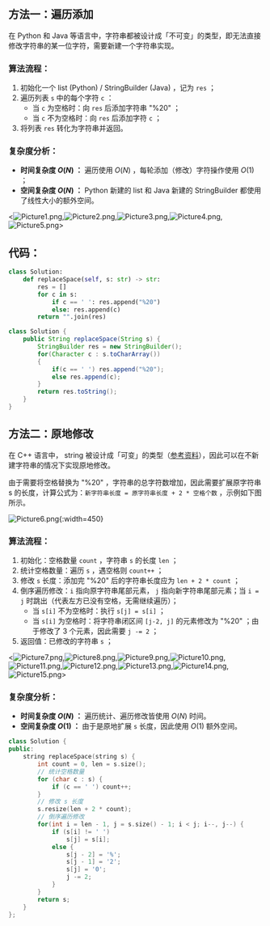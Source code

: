 ## 方法一：遍历添加

在 Python 和 Java 等语言中，字符串都被设计成「不可变」的类型，即无法直接修改字符串的某一位字符，需要新建一个字符串实现。

### 算法流程：

1. 初始化一个 list (Python) / StringBuilder (Java) ，记为 `res` ；
2. 遍历列表 `s` 中的每个字符 `c` ：
    - 当 `c` 为空格时：向 `res` 后添加字符串 "%20" ；
    - 当 `c` 不为空格时：向 `res` 后添加字符 `c` ；
3. 将列表 `res` 转化为字符串并返回。

### 复杂度分析：

- **时间复杂度 $O(N)$ ：** 遍历使用 $O(N)$ ，每轮添加（修改）字符操作使用 $O(1)$ ；
- **空间复杂度 $O(N)$ ：** Python 新建的 list 和 Java 新建的 StringBuilder 都使用了线性大小的额外空间。

<![Picture1.png](https://pic.leetcode-cn.com/1599931882-pLqBGE-Picture1.png),![Picture2.png](https://pic.leetcode-cn.com/1599931882-qBgBNr-Picture2.png),![Picture3.png](https://pic.leetcode-cn.com/1599931882-pzDKEt-Picture3.png),![Picture4.png](https://pic.leetcode-cn.com/1599931882-IEnADl-Picture4.png),![Picture5.png](https://pic.leetcode-cn.com/1599931882-LvchKo-Picture5.png)>

## 代码：

```Python []
class Solution:
    def replaceSpace(self, s: str) -> str:
        res = []
        for c in s:
            if c == ' ': res.append("%20")
            else: res.append(c)
        return "".join(res)
```

```Java []
class Solution {
    public String replaceSpace(String s) {
        StringBuilder res = new StringBuilder();
        for(Character c : s.toCharArray())
        {
            if(c == ' ') res.append("%20");
            else res.append(c);
        }
        return res.toString();
    }
}
```

## 方法二：原地修改

在 C++ 语言中， string 被设计成「可变」的类型（[参考资料](https://stackoverflow.com/questions/28442719/are-c-strings-mutable-unlike-java-strings)），因此可以在不新建字符串的情况下实现原地修改。

由于需要将空格替换为 "%20" ，字符串的总字符数增加，因此需要扩展原字符串 s 的长度，计算公式为：`新字符串长度 = 原字符串长度 + 2 * 空格个数` ，示例如下图所示。

![Picture6.png](https://pic.leetcode-cn.com/1599931882-pPgkor-Picture6.png){:width=450}

### 算法流程：

1. 初始化：空格数量 `count` ，字符串 `s` 的长度 `len` ；
2. 统计空格数量：遍历 `s` ，遇空格则 `count++` ；
3. 修改 `s` 长度：添加完 "%20" 后的字符串长度应为 `len + 2 * count` ；
4. 倒序遍历修改：`i` 指向原字符串尾部元素， `j` 指向新字符串尾部元素；当 `i = j` 时跳出（代表左方已没有空格，无需继续遍历）；
    - 当 `s[i]` 不为空格时：执行 `s[j] = s[i]` ；
    - 当 `s[i]` 为空格时：将字符串闭区间 `[j-2, j]` 的元素修改为 "%20" ；由于修改了 3 个元素，因此需要 `j -= 2` ；
5. 返回值：已修改的字符串 `s` ；

<![Picture7.png](https://pic.leetcode-cn.com/1599931882-bVvhFk-Picture7.png),![Picture8.png](https://pic.leetcode-cn.com/1599931882-nJgbXw-Picture8.png),![Picture9.png](https://pic.leetcode-cn.com/1599931882-vKsPGC-Picture9.png),![Picture10.png](https://pic.leetcode-cn.com/1599931882-JmQclF-Picture10.png),![Picture11.png](https://pic.leetcode-cn.com/1599931882-YzXBfB-Picture11.png),![Picture12.png](https://pic.leetcode-cn.com/1599931882-yTOPSQ-Picture12.png),![Picture13.png](https://pic.leetcode-cn.com/1599931882-tdPJds-Picture13.png),![Picture14.png](https://pic.leetcode-cn.com/1599931882-MDcNaw-Picture14.png),![Picture15.png](https://pic.leetcode-cn.com/1599931882-wxbgYM-Picture15.png)>

### 复杂度分析：

- **时间复杂度 $O(N)$ ：** 遍历统计、遍历修改皆使用 $O(N)$ 时间。
- **空间复杂度 $O(1)$ ：** 由于是原地扩展 `s` 长度，因此使用 $O(1)$ 额外空间。

```C++ []
class Solution {
public:
    string replaceSpace(string s) {
        int count = 0, len = s.size();
        // 统计空格数量
        for (char c : s) {
            if (c == ' ') count++;
        }
        // 修改 s 长度
        s.resize(len + 2 * count);
        // 倒序遍历修改
        for(int i = len - 1, j = s.size() - 1; i < j; i--, j--) {
            if (s[i] != ' ')
                s[j] = s[i];
            else {
                s[j - 2] = '%';
                s[j - 1] = '2';
                s[j] = '0';
                j -= 2;
            }
        }
        return s;
    }
};
```
